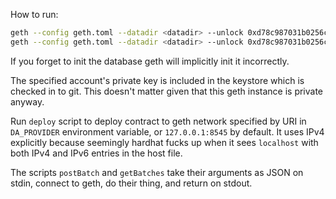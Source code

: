How to run:

```bash
geth --config geth.toml --datadir <datadir> --unlock 0xd78c987031b0256c9ea6289185e151c25efd0e36 --mine --keystore ./geth_db/keystore/ --http --allow-insecure-unlock --password /dev/null init genesis.json
geth --config geth.toml --datadir <datadir> --unlock 0xd78c987031b0256c9ea6289185e151c25efd0e36 --mine --keystore ./geth_db/keystore/ --http --allow-insecure-unlock --password /dev/null
```

If you forget to init the database geth will implicitly init it incorrectly.

The specified account's private key is included in the keystore which is checked in to git.
This doesn't matter given that this geth instance is private anyway.

Run `deploy` script to deploy contract to geth network specified by URI in `DA_PROVIDER` environment variable,
or `127.0.0.1:8545` by default. It uses IPv4 explicitly because seemingly hardhat fucks up when it sees `localhost` with
both IPv4 and IPv6 entries in the host file.

The scripts `postBatch` and `getBatches` take their arguments as JSON on stdin, connect to geth,
do their thing, and return on stdout.

